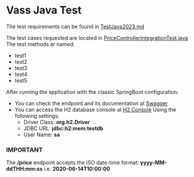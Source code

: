 # Vass Java Test

The test requirements can be found in [TestJava2023.md](./TestJava2023.md)

The test cases requested are located in [PriceControllerIntegrationTest.java](./src/test/java/com/vass/vasstest/controllers/PriceControllerIntegrationTest.java)  
The test methods ar named:
- test1
- test2
- test3
- test4
- test5

After running the application with the classic SpringBoot configuration:

* You can check the endpoint and its documentation at [Swagger](http://localhost:8080/swagger-ui/index.html)
* You can access the H2 database console at [H2 Console](http://localhost:8080/h2-console/) Using the following settings:
    * Driver Class: **org.h2.Driver**
    * JDBC URL: **jdbc:h2:mem:testdb**
    * User Name: **sa**

### IMPORTANT

The **/price** endpoint accepts the ISO date-time format: **yyyy-MM-ddTHH:mm:ss** i.e. **2020-06-14T10:00:00**